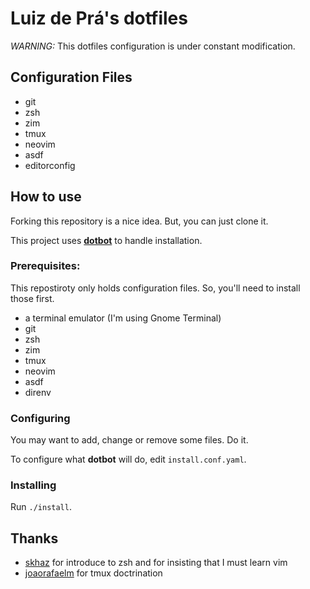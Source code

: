 Luiz de Prá's dotfiles
======================

*WARNING:* This dotfiles configuration is under constant modification.

## Configuration Files

* git
* zsh
* zim
* tmux
* neovim
* asdf
* editorconfig

## How to use

Forking this repository is a nice idea. But, you can just clone it.

This project uses **[dotbot](https://github.com/anishathalye/dotbot)** to handle installation.

### Prerequisites:

This repostiroty only holds configuration files. So, you'll need to install those first.

* a terminal emulator (I'm using Gnome Terminal)
* git
* zsh
* zim
* tmux
* neovim
* asdf
* direnv

### Configuring

You may want to add, change or remove some files. Do it.

To configure what **dotbot** will do, edit `install.conf.yaml`.

### Installing

Run `./install`.

## Thanks

* [skhaz](https://github.com/skhaz) for introduce to zsh and for insisting that I must learn vim
* [joaorafaelm](https://github.com/joaorafaelm) for tmux doctrination


